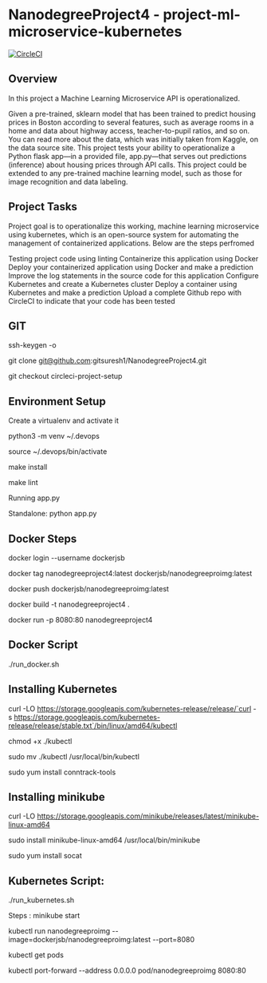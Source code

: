 # NanodegreeProject4 - project-ml-microservice-kubernetes
[![CircleCI](https://circleci.com/gh/gitsuresh1/NanodegreeProject4/tree/main.svg?style=svg)](https://circleci.com/gh/gitsuresh1/NanodegreeProject4/tree/main)

Overview
-

In this project a Machine Learning Microservice API is operationalized.

Given a  pre-trained, sklearn model that has been trained to predict housing prices in Boston according to several features, such as average rooms in a home and data about highway access, teacher-to-pupil ratios, and so on. You can read more about the data, which was initially taken from Kaggle, on the data source site. This project tests your ability to operationalize a Python flask app—in a provided file, app.py—that serves out predictions (inference) about housing prices through API calls. This project could be extended to any pre-trained machine learning model, such as those for image recognition and data labeling.

Project Tasks
-

Project goal is to operationalize this working, machine learning microservice using kubernetes, which is an open-source system for automating the management of containerized applications.
Below are the steps perfromed 

Testing project code using linting
Containerize this application using Docker
Deploy your containerized application using Docker and make a prediction
Improve the log statements in the source code for this application
Configure Kubernetes and create a Kubernetes cluster
Deploy a container using Kubernetes and make a prediction
Upload a complete Github repo with CircleCI to indicate that your code has been tested

GIT
---
ssh-keygen -o

git clone git@github.com:gitsuresh1/NanodegreeProject4.git

git checkout circleci-project-setup

Environment Setup
-
Create a virtualenv and activate it

python3 -m venv ~/.devops

source ~/.devops/bin/activate

make install

make lint

Running app.py

Standalone: python app.py

Docker Steps
-
docker login --username dockerjsb

docker tag nanodegreeproject4:latest dockerjsb/nanodegreeproimg:latest

docker push dockerjsb/nanodegreeproimg:latest

docker build -t nanodegreeproject4 .

docker run -p 8080:80 nanodegreeproject4

Docker Script
-
./run_docker.sh

Installing Kubernetes
-

curl -LO https://storage.googleapis.com/kubernetes-release/release/`curl -s https://storage.googleapis.com/kubernetes-release/release/stable.txt`/bin/linux/amd64/kubectl

chmod +x ./kubectl

sudo mv ./kubectl /usr/local/bin/kubectl

sudo yum install conntrack-tools

Installing minikube
-
curl -LO https://storage.googleapis.com/minikube/releases/latest/minikube-linux-amd64

sudo install minikube-linux-amd64 /usr/local/bin/minikube

sudo yum install socat

Kubernetes Script:
-
./run_kubernetes.sh

Steps :
minikube start

kubectl run nanodegreeproimg --image=dockerjsb/nanodegreeproimg:latest --port=8080

kubectl get pods

kubectl port-forward --address 0.0.0.0 pod/nanodegreeproimg 8080:80


